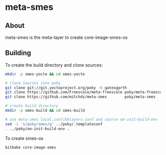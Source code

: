 # meta-smes

## About
meta-smes is the meta-layer to create core-image-smes-os

## Building

To create the build directory and clone sources:
```bash
mkdir -p smes-yocto && cd smes-yocto

# clone sources into poky
git clone git://git.yoctoproject.org/poky -b gatesgarth
git clone https://github.com/Freescale/meta-freescale poky/meta-freescale
git clone https://github.com/mitchdz/meta-smes        poky/meta-smes

# create build directory
mkdir -p smes-build && cd smes-build

# use meta-smes local.conf/bblayers.conf and source oe-init-build-env
sed -i 's/poky/smes/g' ../poky/.templateconf
. ../poky/oe-init-build-env .
```

To create smes-os
```bash
bitbake core-image-smes
```
